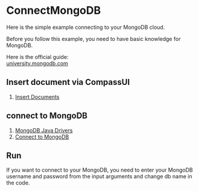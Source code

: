 # ConnectMongoDB
Here is the simple example connecting to your MongoDB cloud.

Before you follow this example, you need to have basic knowledge for MongoDB. 

Here is the official guide:  
[university.mongodb.com](https://university.mongodb.com/)

## Insert document via CompassUI  
1. [Insert Documents](http://docs.mongodb.com/compass/master/documents/insert/)

## connect to MongoDB
1. [MongoDB Java Drivers](https://mongodb.github.io/mongo-java-driver/)
2. [Connect to MongoDB](https://mongodb.github.io/mongo-java-driver/3.12/driver/tutorials/connect-to-mongodb/)

## Run
If you want to connect to your MongoDB, you need to enter your MongoDB username and password from the input arguments and change db name in the code.  
